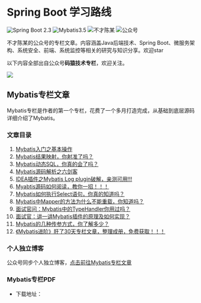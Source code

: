 Spring Boot 学习路线
===

![Spring Boot 2.3](https://img.shields.io/badge/Spring%20Boot-2.4-brightgreen.svg)
![Mybatis3.5](https://img.shields.io/badge/Mybatis-3.5-blue.svg)
![不才陈某](https://img.shields.io/badge/不才陈某-important.svg)
![公众号](https://img.shields.io/badge/码猿技术专栏-blue.svg)

不才陈某的公众号的专栏文章。内容涵盖Java后端技术、Spring Boot、微服务架构、系统安全、前端、系统监控等相关的研究与知识分享。欢迎star

以下内容全部出自公众号**码猿技术专栏**，欢迎关注。

![](https://gitee.com/chenjiabing666/BlogImage/raw/master/myjszl_log.png)

## Mybatis专栏文章

Mybatis专栏是作者的第一个专栏，花费了一个多月打造完成，从基础到底层源码详细介绍了Mybatis。

### 文章目录

1. [Mybatis入门之基本操作](https://mp.weixin.qq.com/s/KdrEvlShnVoYA8nr0qLSNw)
2. [Mybatis结果映射，你射准了吗？](https://mp.weixin.qq.com/s/czICR6jv1yz6adi6G3xFgQ)
3. [Mybatis动态SQL，你真的会了吗？](https://mp.weixin.qq.com/s/yuYAEXY_OGRsr0Eb3xZkog)
4. [Mybatis源码解析之六剑客](https://mp.weixin.qq.com/s/lnJx0h_4Kk6fKuhptN1cdg)
5. [IDEA插件之Mybatis Log plugin破解，亲测可用!!!](https://mp.weixin.qq.com/s/QDfrkqS9dK4zKaIePCLzqQ)
6. [Myabtis源码如何阅读，教你一招！！！](https://mp.weixin.qq.com/s/B9e-4y_jokLHtDnS0o6-7g)
7. [Mybatis如何执行Select语句，你真的知道吗？](https://mp.weixin.qq.com/s/sqRM4BWNv84qbd2Dh-2y4g)
8. [Mybatis中Mapper的方法为什么不能重载，你知道吗？](https://mp.weixin.qq.com/s/n2dCJJnQdqXkZsdyePRFeA)
9. [面试官问：Mybatis中的TypeHandler你用过吗？](https://mp.weixin.qq.com/s/KeNYrPGtVC9q23o_pVLx9g)
10. [面试官：讲一讲Mybatis插件的原理及如何实现？](https://mp.weixin.qq.com/s/-1qD7PzDVvCH0QQkqG0EXg)
11. [Mybatis的几种传参方式，你了解多少？](https://mp.weixin.qq.com/s/hnWraYNLem-yBZItTcR7vw)
12. [《Mybatis进阶》肝了30天专栏文章，整理成册，免费获取！！！](https://mp.weixin.qq.com/s/1x2G7Lqm6wd5bfrIj7nZzA)

### 个人独立博客

公众号同步个人独立博客，[点击前往Mybatis专栏文章](https://chenjiabing666.github.io/categories/Mybatis%E8%BF%9B%E9%98%B6/)

### Mybatis专栏PDF

- 下载地址：




